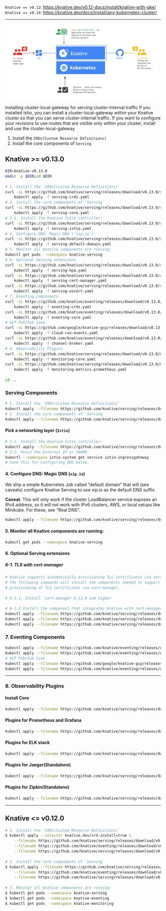 
`Knative == v0.12`: https://knative.dev/v0.12-docs/install/knative-with-gke/
`Knative == v0.14`: https://knative.dev/docs/install/any-kubernetes-cluster/


| ![](knative-arch.png) |
| ----- |
Installing cluster-local-gateway for serving cluster-internal traffic
If you installed Istio, you can install a cluster-local-gateway within your Knative cluster so that you can serve cluster-internal traffic. If you want to configure your revisions to use routes that are visible only within your cluster, install and use the cluster-local-gateway

1. Install the `CRDs(Custom Resource Definitions)`
2. Install the core components of `Serving`

## Knative >= v0.13.0

```sh
DIR=knative-v0.13.0
mkdir -p $DIR;cd $DIR

# 1. Install the `CRDs(Custom Resource Definitions)`
curl -sL https://github.com/knative/serving/releases/download/v0.13.0/serving-crds.yaml -O && \
    kubectl apply -f serving-crds.yaml
# 2. Install the core components of `Serving`
curl -sL https://github.com/knative/serving/releases/download/v0.13.0/serving-core.yaml -O && \
    kubectl apply -f serving-core.yaml
# 3-1. Install the Knative Istio controller:
curl -sL https://github.com/knative/serving/releases/download/v0.13.0/serving-istio.yaml -O && \
    kubectl apply -f serving-istio.yaml
# 4. Configure DNS: Magic DNS (`xip.io`)
curl -sL https://github.com/knative/serving/releases/download/v0.13.0/serving-default-domain.yaml -O && \
    kubectl apply -f serving-default-domain.yaml
# 5. Monitor all Knative components are running:
kubectl get pods --namespace knative-serving
# 6. Optional Serving extensions
curl -sL https://github.com/knative/serving/releases/download/v0.13.0/serving-hpa.yaml -O && \
    kubectl apply -f serving-hpa.yaml
curl -sL https://github.com/knative/serving/releases/download/v0.13.0/serving-cert-manager.yaml -O && \
    kubectl apply -f serving-cert-manager.yaml
curl -sL https://github.com/knative/serving/releases/download/v0.13.0/serving-nscert.yaml -O && \
    kubectl apply -f serving-nscert.yaml
# 7. Eventing Components
curl -sL https://github.com/knative/eventing/releases/download/v0.13.0/eventing-crds.yaml -O && \
    kubectl apply -f eventing-crds.yaml
curl -sL https://github.com/knative/eventing/releases/download/v0.13.0/eventing-core.yaml -O && \
    kubectl apply -f eventing-core.yaml
# GCP Pub/Sub Case
curl -sL https://github.com/google/knative-gcp/releases/download/v0.13.0/cloud-run-events.yaml -O && \
    kubectl apply -f cloud-run-events.yaml
curl -sL https://github.com/knative/eventing/releases/download/v0.13.0/channel-broker.yaml -O && \
    kubectl apply -f channel-broker.yaml
# 8. Observability Plugins
curl -sL https://github.com/knative/serving/releases/download/v0.13.0/monitoring-core.yaml -O && \
    kubectl apply -f monitoring-core.yaml
curl -sL https://github.com/knative/serving/releases/download/v0.13.0/monitoring-metrics-prometheus.yaml -O && \
    kubectl apply -f monitoring-metrics-prometheus.yaml

cd ..
```

### Serving Components
```sh
# 1. Install the `CRDs(Custom Resource Definitions)`
kubectl apply --filename https://github.com/knative/serving/releases/download/v0.13.0/serving-crds.yaml
# 2. Install the core components of `Serving`
kubectl apply --filename https://github.com/knative/serving/releases/download/v0.13.0/serving-core.yaml
```

#### Pick a networking layer (`Istio`)
```sh
# 3-1. Install the Knative Istio controller:
kubectl apply --filename https://github.com/knative/serving/releases/download/v0.13.0/serving-istio.yaml
# 3-2. Fetch the External IP or CNAME:
kubectl --namespace istio-system get service istio-ingressgateway
# Save this for configuring DNS below.
```

#### 4. Configure DNS: Magic DNS (`xip.io`)

We ship a simple Kubernetes Job called “default domain” that will (see caveats) configure Knative Serving to use xip.io as the default DNS suffix.

**Caveat**: This will only work if the cluster LoadBalancer service exposes an IPv4 address, so it will not work with IPv6 clusters, AWS, or local setups like Minikube. For these, see “Real DNS”.
```sh
kubectl apply --filename https://github.com/knative/serving/releases/download/v0.13.0/serving-default-domain.yaml
```

#### 5. Monitor all Knative components are running:
```sh
kubectl get pods --namespace knative-serving
```

#### 6. Optional Serving extensions
##### 6-1. TLS with cert-manager
```sh
# Knative supports automatically provisioning TLS certificates via cert-manager.
# The following commands will install the components needed to support the
# provisioning of TLS certificates via cert-manager.

# 6-1-1. Install `cert-manager 0.12.0 and higher

# 6-1-2 Install the component that integrates Knative with cert-manager:
kubectl apply --filename https://github.com/knative/serving/releases/download/v0.13.0/serving-hpa.yaml
kubectl apply --filename https://github.com/knative/serving/releases/download/v0.13.0/serving-cert-manager.yaml
kubectl apply --filename https://github.com/knative/serving/releases/download/v0.13.0/serving-nscert.yaml
```

### 7. Eventing Components

```sh
kubectl apply --filename https://github.com/knative/eventing/releases/download/v0.13.0/eventing-crds.yaml
kubectl apply --filename https://github.com/knative/eventing/releases/download/v0.13.0/eventing-core.yaml
# GCP Pub/Sub Case
kubectl apply --filename https://github.com/google/knative-gcp/releases/download/v0.13.0/cloud-run-events.yaml
kubectl apply --filename https://github.com/knative/eventing/releases/download/v0.13.0/channel-broker.yaml
```

---

### 8. Observability Plugins

#### Install Core

```sh
kubectl apply --filename https://github.com/knative/serving/releases/download/v0.13.0/monitoring-core.yaml
```

#### Plugins for Prometheus and Grafana

```sh
kubectl apply --filename https://github.com/knative/serving/releases/download/v0.13.0/monitoring-metrics-prometheus.yaml
```

#### Plugins for ELK stack

```sh
kubectl apply --filename https://github.com/knative/serving/releases/download/v0.13.0/monitoring-logs-elasticsearch.yaml
```

#### Plugins for Jaeger(Standalone)

```sh
kubectl apply --filename https://github.com/knative/serving/releases/download/v0.13.0/monitoring-tracing-jaeger-in-mem.yaml
```

#### Plugins for Zipkin(Standalone)

```sh
kubectl apply --filename https://github.com/knative/serving/releases/download/v0.13.0/monitoring-tracing-zipkin-in-mem.yaml
```





---

## Knative <= v0.12.0
```sh
# 1. Install the `CRDs(Custom Resource Definitions)`
$ kubectl apply --selector knative.dev/crd-install=true \
    --filename https://github.com/knative/serving/releases/download/v0.12.0/serving.yaml \
    --filename https://github.com/knative/eventing/releases/download/v0.12.0/eventing.yaml \
    --filename https://github.com/knative/serving/releases/download/v0.12.0/monitoring.yaml

# 2. Install the core components of `Serving`
$ kubectl apply --filename https://github.com/knative/serving/releases/download/v0.12.0/serving.yaml \
    --filename https://github.com/knative/eventing/releases/download/v0.12.0/eventing.yaml \
    --filename https://github.com/knative/serving/releases/download/v0.12.0/monitoring.yaml

# 3. Monitor all Knative components are running:
$ kubectl get pods --namespace knative-serving
$ kubectl get pods --namespace knative-eventing
$ kubectl get pods --namespace knative-monitoring
```
